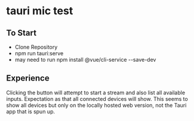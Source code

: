 # tauri mic test

## To Start
- Clone Repository
- npm run tauri:serve
- may need to run npm install @vue/cli-service --save-dev

## Experience
Clicking the button will attempt to start a stream and also list all available inputs. Expectation as that all connected devices will show. This seems to show all devices but only on the locally hosted web version, not the Tauri app that is spun up.